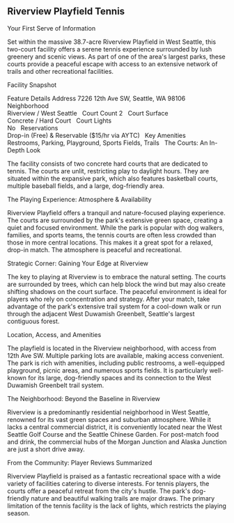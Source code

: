 ## Riverview Playfield Tennis

Your First Serve of Information

Set within the massive 38.7-acre Riverview Playfield in West Seattle, this two-court facility offers a serene tennis experience surrounded by lush greenery and scenic views. As part of one of the area's largest parks, these courts provide a peaceful escape with access to an extensive network of trails and other recreational facilities.   

Facility Snapshot

Feature	Details
Address	
7226 12th Ave SW, Seattle, WA 98106    
Neighborhood	
Riverview / West Seattle    
Court Count	
2    
Court Surface	
Concrete / Hard Court    
Court Lights	
No    
Reservations	
Drop-in (Free) & Reservable ($15/hr via AYTC)    
Key Amenities	
Restrooms, Parking, Playground, Sports Fields, Trails    
The Courts: An In-Depth Look

The facility consists of two concrete hard courts that are dedicated to tennis. The courts are unlit, restricting play to daylight hours. They are situated within the expansive park, which also features basketball courts, multiple baseball fields, and a large, dog-friendly area.   

The Playing Experience: Atmosphere & Availability

Riverview Playfield offers a tranquil and nature-focused playing experience. The courts are surrounded by the park's extensive green space, creating a quiet and focused environment. While the park is popular with dog walkers, families, and sports teams, the tennis courts are often less crowded than those in more central locations. This makes it a great spot for a relaxed, drop-in match. The atmosphere is peaceful and recreational.

Strategic Corner: Gaining Your Edge at Riverview

The key to playing at Riverview is to embrace the natural setting. The courts are surrounded by trees, which can help block the wind but may also create shifting shadows on the court surface. The peaceful environment is ideal for players who rely on concentration and strategy. After your match, take advantage of the park's extensive trail system for a cool-down walk or run through the adjacent West Duwamish Greenbelt, Seattle's largest contiguous forest.   

Location, Access, and Amenities

The playfield is located in the Riverview neighborhood, with access from 12th Ave SW. Multiple parking lots are available, making access convenient. The park is rich with amenities, including public restrooms, a well-equipped playground, picnic areas, and numerous sports fields. It is particularly well-known for its large, dog-friendly spaces and its connection to the West Duwamish Greenbelt trail system.   

The Neighborhood: Beyond the Baseline in Riverview

Riverview is a predominantly residential neighborhood in West Seattle, renowned for its vast green spaces and suburban atmosphere. While it lacks a central commercial district, it is conveniently located near the West Seattle Golf Course and the Seattle Chinese Garden. For post-match food and drink, the commercial hubs of the Morgan Junction and Alaska Junction are just a short drive away.   

From the Community: Player Reviews Summarized

Riverview Playfield is praised as a fantastic recreational space with a wide variety of facilities catering to diverse interests. For tennis players, the courts offer a peaceful retreat from the city's hustle. The park's dog-friendly nature and beautiful walking trails are major draws. The primary limitation of the tennis facility is the lack of lights, which restricts the playing season.
